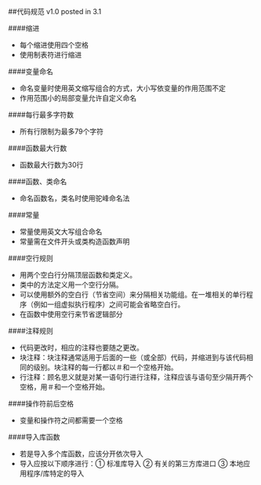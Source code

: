  ##代码规范 v1.0    posted in 3.1

 ####缩进
* 每个缩进使用四个空格
* 使用制表符进行缩进

 ####变量命名
* 命名变量时使用英文缩写组合的方式，大小写依变量的作用范围不定
* 作用范围小的局部变量允许自定义命名

 ####每行最多字符数
* 所有行限制为最多79个字符

 ####函数最大行数
* 函数最大行数为30行

 ####函数、类命名
* 命名函数名，类名时使用驼峰命名法

 ####常量
* 常量使用英文大写组合命名
* 常量需在文件开头或类构造函数声明

 ####空行规则
* 用两个空白行分隔顶层函数和类定义。
* 类中的方法定义用一个空行分隔。
* 可以使用额外的空白行（节省空间）来分隔相关功能组。在一堆相关的单行程序（例如一组虚拟执行程序）之间可能会省略空白行。
* 在函数中使用空行来节省逻辑部分

 ####注释规则
* 代码更改时，相应的注释也要随之更改。
* 块注释：块注释通常适用于后面的一些（或全部）代码，并缩进到与该代码相同的级别。块注释的每一行都以＃和一个空格开始。
* 行注释：顾名思义就是对某一语句行进行注释，注释应该与语句至少隔开两个空格，用＃和一个空格开始。

 ####操作符前后空格
* 变量和操作符之间都需要一个空格

 ####导入库函数
* 若是导入多个库函数，应该分开依次导入
* 导入应按以下顺序进行：① 标准库导入
② 有关的第三方库进口
③ 本地应用程序/库特定的导入

